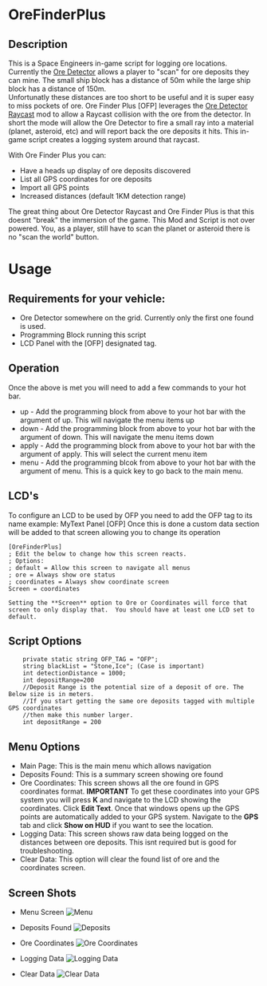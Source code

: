 # OreFinderPlus
## Description
 This is a Space Engineers in-game script for logging ore locations.  Currently the [Ore Detector](https://github.com/malware-dev/MDK-SE/wiki/Sandbox.ModAPI.Ingame.IMyOreDetector) allows a player to "scan" for ore deposits they can mine.
 The small ship block has a distance of 50m while the large ship block has a distance of 150m.  
 Unfortunatly these distances are too short to be useful and it is super easy to miss pockets of ore.  Ore Finder Plus [OFP] leverages the [Ore Detector Raycast](https://steamcommunity.com/sharedfiles/filedetails/?id=1967157772) mod to allow a Raycast collision with the ore from the detector.  In short the mode will allow the Ore Detector to fire a 
 small ray into a material (planet, asteroid, etc) and will report back the ore deposits it hits.  This in-game script creates a logging system around that raycast.

 With Ore Finder Plus you can:
 * Have a heads up display of ore deposits discovered
 * List all GPS coordinates for ore deposits
 * Import all GPS points
 * Increased distances (default 1KM detection range)

 The great thing about Ore Detector Raycast and Ore Finder Plus is that this doesnt "break" the immersion of the game.  This Mod and Script is not over powered.  You, as a player, still have to scan the planet or asteroid there is no "scan the world" button.

 # Usage
 ## Requirements for your vehicle:
 * Ore Detector somewhere on the grid.  Currently only the first one found is used.
 * Programming Block running this script
 * LCD Panel with the [OFP] designated tag.

 ## Operation
 Once the above is met you will need to add a few commands to your hot bar.
 * up - Add the programming block from above to your hot bar with the argument of up.  This will navigate the menu items up
 * down - Add the programming block from above to your hot bar with the argument of down.  This will navigate the menu items down
 * apply - Add the programming block from above to your hot bar with the argument of apply.  This will select the current menu item
 * menu - Add the programming blcok from above to your hot bar with the argument of menu.  This is a quick key to go back to the main menu.
  ## LCD's
  To configure an LCD to be used by OFP you need to add the OFP tag to its name
  example: MyText Panel [OFP]
  Once this is done a custom data section will be added to that screen allowing you to change its operation
```
[OreFinderPlus]
; Edit the below to change how this screen reacts.
; Options:
; default = Allow this screen to navigate all menus
; ore = Always show ore status
; coordinates = Always show coordinate screen
Screen = coordinates
```    


    
    Setting the **Screen** option to Ore or Coordinates will force that screen to only display that.  You should have at least one LCD set to default.

## Script Options
```
    private static string OFP_TAG = "OFP";
    string blackList = "Stone,Ice"; (Case is important)
    int detectionDistance = 1000;
    int depositRange=200
    //Deposit Range is the potential size of a deposit of ore. The Below size is in meters.
    //If you start getting the same ore deposits tagged with multiple GPS coordinates
    //then make this number larger.
    int depositRange = 200
```


 ## Menu Options
 * Main Page: This is the main menu which allows navigation
 * Deposits Found: This is a summary screen showing ore found
 * Ore Coordinates: This screen shows all the ore found in GPS coordinates format.  **IMPORTANT** To get these coordinates into your GPS system you will press **K** and navigate to the LCD showing the coordinates.  Click **Edit Text**.  Once that windows opens up the GPS points are automatically added to your GPS system.  Navigate to the **GPS** tab and click **Show on HUD** if you want to see  the location.
 * Logging Data: This screen shows raw data being logged on the distances between ore deposits.  This isnt required but is good for troubleshooting.
 * Clear Data: This option will clear the found list of ore and the coordinates screen.

 ## Screen Shots
 * Menu Screen
 ![Menu](https://github.com/dlaflotte/OreFinderPlus/blob/master/images/menu.png?raw=true)
 
 * Deposits Found
 ![Deposits](https://github.com/dlaflotte/OreFinderPlus/blob/master/images/Deposits%20Found.PNG?raw=true)
 
 * Ore Coordinates
 ![Ore Coordinates](https://github.com/dlaflotte/OreFinderPlus/blob/master/images/Ore%20Coordinates.PNG?raw=true)

 * Logging Data
 ![Logging Data](https://github.com/dlaflotte/OreFinderPlus/blob/master/images/Logging%20Data.PNG?raw=true)

 * Clear Data
 ![Clear Data](https://github.com/dlaflotte/OreFinderPlus/blob/master/images/Clear%20Data.PNG?raw=true)


